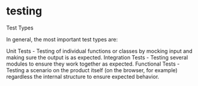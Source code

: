 # testing

Test Types

In general, the most important test types are:

Unit Tests - Testing of individual functions or classes by mocking input and making sure the output is as expected.
Integration Tests - Testing several modules to ensure they work together as expected.
Functional Tests - Testing a scenario on the product itself (on the browser, for example) regardless the internal structure to ensure expected behavior.

